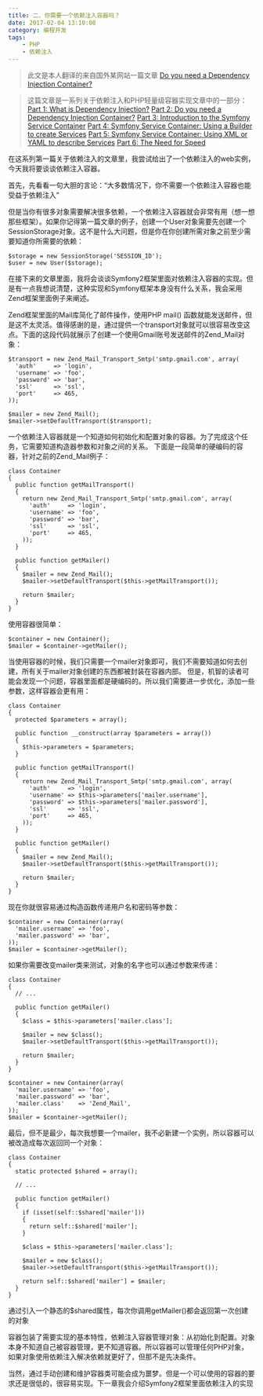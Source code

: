 ```yaml
---
title: 二、你需要一个依赖注入容器吗？
date: 2017-02-04 13:10:08
category: 编程开发
tags: 
    - PHP
    - 依赖注入
---
```

>此文是本人翻译的来自国外某网站一篇文章 [Do you need a Dependency Injection Container?](http://fabien.potencier.org/do-you-need-a-dependency-injection-container.html)

>这篇文章是一系列关于依赖注入和PHP轻量级容器实现文章中的一部分：
[Part 1: What is Dependency Injection?](http://fabien.potencier.org/article/11/what-is-dependency-injection)
[Part 2: Do you need a Dependency Injection Container?](http://fabien.potencier.org/article/12/do-you-need-a-dependency-injection-container)
[Part 3: Introduction to the Symfony Service Container](http://fabien.potencier.org/article/13/introduction-to-the-symfony-service-container)
[Part 4: Symfony Service Container: Using a Builder to create Services](http://fabien.potencier.org/article/14/symfony-service-container-using-a-builder-to-create-services)
[Part 5: Symfony Service Container: Using XML or YAML to describe Services](http://fabien.potencier.org/article/15/symfony-service-container-using-xml-or-yaml-to-describe-services)
[Part 6: The Need for Speed](http://fabien.potencier.org/article/16/symfony-service-container-the-need-for-speed)

在这系列第一篇关于依赖注入的文章里，我尝试给出了一个依赖注入的web实例，今天我将要谈谈依赖注入容器。

首先，先看看一句大胆的言论：“大多数情况下，你不需要一个依赖注入容器也能受益于依赖注入” 

<!--more-->

但是当你有很多对象需要解决很多依赖，一个依赖注入容器就会非常有用（想一想那些框架）。如果你记得第一篇文章的例子，创建一个User对象需要先创建一个SessionStorage对象。这不是什么大问题，但是你在你创建所需对象之前至少需要知道你所需要的依赖：
```
$storage = new SessionStorage('SESSION_ID');
$user = new User($storage);
```
在接下来的文章里面，我将会谈谈Symfony2框架里面对依赖注入容器的实现。但是有一点我想说清楚，这种实现和Symfony框架本身没有什么关系，我会采用Zend框架里面例子来阐述。

Zend框架里面的Mail库简化了邮件操作，使用PHP mail() 函数就能发送邮件，但是这不太灵活。值得感谢的是，通过提供一个transport对象就可以很容易改变这点。下面的这段代码就展示了创建一个使用Gmail账号发送邮件的Zend_Mail对象：
```
$transport = new Zend_Mail_Transport_Smtp('smtp.gmail.com', array(
  'auth'     => 'login',
  'username' => 'foo',
  'password' => 'bar',
  'ssl'      => 'ssl',
  'port'     => 465,
));

$mailer = new Zend_Mail();
$mailer->setDefaultTransport($transport);
```

一个依赖注入容器就是一个知道如何初始化和配置对象的容器。为了完成这个任务，它需要知道构造器参数和对象之间的关系。
下面是一段简单的硬编码的容器，针对之前的Zend_Mail例子：
```
class Container
{
  public function getMailTransport()
  {
    return new Zend_Mail_Transport_Smtp('smtp.gmail.com', array(
      'auth'     => 'login',
      'username' => 'foo',
      'password' => 'bar',
      'ssl'      => 'ssl',
      'port'     => 465,
    ));
  }

  public function getMailer()
  {
    $mailer = new Zend_Mail();
    $mailer->setDefaultTransport($this->getMailTransport());

    return $mailer;
  }
}
```
使用容器很简单：
```
$container = new Container();
$mailer = $container->getMailer();
```

当使用容器的时候，我们只需要一个mailer对象即可，我们不需要知道如何去创建，所有关于mailer对象创建的东西都被封装在容器内部。
但是，机智的读者可能会发现一个问题，容器里面都是硬编码的。所以我们需要进一步优化，添加一些参数，这样容器会更有用：
```
class Container
{
  protected $parameters = array();

  public function __construct(array $parameters = array())
  {
    $this->parameters = $parameters;
  }

  public function getMailTransport()
  {
    return new Zend_Mail_Transport_Smtp('smtp.gmail.com', array(
      'auth'     => 'login',
      'username' => $this->parameters['mailer.username'],
      'password' => $this->parameters['mailer.password'],
      'ssl'      => 'ssl',
      'port'     => 465,
    ));
  }

  public function getMailer()
  {
    $mailer = new Zend_Mail();
    $mailer->setDefaultTransport($this->getMailTransport());

    return $mailer;
  }
}
```
现在你就很容易通过构造函数传递用户名和密码等参数：
```
$container = new Container(array(
  'mailer.username' => 'foo',
  'mailer.password' => 'bar',
));
$mailer = $container->getMailer();
```
如果你需要改变mailer类来测试，对象的名字也可以通过参数来传递：
```
class Container
{
  // ...

  public function getMailer()
  {
    $class = $this->parameters['mailer.class'];

    $mailer = new $class();
    $mailer->setDefaultTransport($this->getMailTransport());

    return $mailer;
  }
}

$container = new Container(array(
  'mailer.username' => 'foo',
  'mailer.password' => 'bar',
  'mailer.class'    => 'Zend_Mail',
));
$mailer = $container->getMailer();
```
最后，但不是最少，每次我想要一个mailer，我不必新建一个实例，所以容器可以被改造成每次返回同一个对象：
```
class Container
{
  static protected $shared = array();

  // ...

  public function getMailer()
  {
    if (isset(self::$shared['mailer']))
    {
      return self::$shared['mailer'];
    }

    $class = $this->parameters['mailer.class'];

    $mailer = new $class();
    $mailer->setDefaultTransport($this->getMailTransport());

    return self::$shared['mailer'] = $mailer;
  }
}
```
通过引入一个静态的$shared属性，每次你调用getMailer()都会返回第一次创建的对象

容器包装了需要实现的基本特性，依赖注入容器管理对象：从初始化到配置。对象本身不知道自己被容器管理，更不知道容器。所以容器可以管理任何PHP对象，如果对象使用依赖注入解决依赖就更好了，但那不是先决条件。

当然，通过手动创建和维护容器类可能会成为噩梦。但是一个可以使用的容器的要求还是很低的，很容易实现。下一章我会介绍Symfony2框架里面依赖注入的实现
